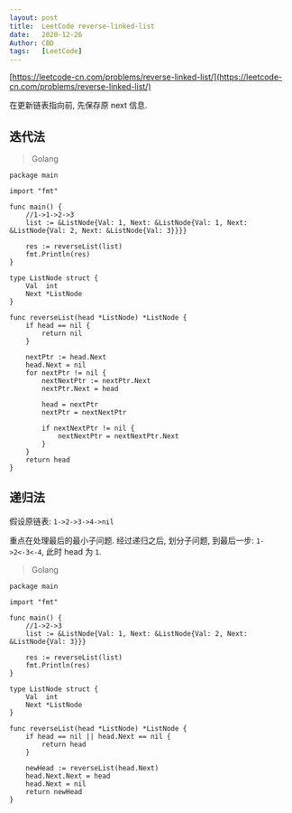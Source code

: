 ```yaml
---
layout: post
title:  LeetCode reverse-linked-list
date:   2020-12-26
Author: CBD
tags:   [LeetCode]
---
```


[https://leetcode-cn.com/problems/reverse-linked-list/](https://leetcode-cn.com/problems/reverse-linked-list/)

在更新链表指向前, 先保存原 next 信息.

## 迭代法

> Golang

```golang
package main

import "fmt"

func main() {
	//1->1->2->3
	list := &ListNode{Val: 1, Next: &ListNode{Val: 1, Next: &ListNode{Val: 2, Next: &ListNode{Val: 3}}}}

	res := reverseList(list)
	fmt.Println(res)
}

type ListNode struct {
	Val  int
	Next *ListNode
}

func reverseList(head *ListNode) *ListNode {
	if head == nil {
		return nil
	}

	nextPtr := head.Next
	head.Next = nil
	for nextPtr != nil {
		nextNextPtr := nextPtr.Next
		nextPtr.Next = head

		head = nextPtr
		nextPtr = nextNextPtr

		if nextNextPtr != nil {
			nextNextPtr = nextNextPtr.Next
		}
	}
	return head
}

```

## 递归法

假设原链表: `1->2->3->4->nil`

重点在处理最后的最小子问题. 经过递归之后, 划分子问题, 到最后一步: `1->2<-3<-4`, 此时 head 为 `1`.

> Golang

```golang
package main

import "fmt"

func main() {
	//1->2->3
	list := &ListNode{Val: 1, Next: &ListNode{Val: 2, Next: &ListNode{Val: 3}}}

	res := reverseList(list)
	fmt.Println(res)
}

type ListNode struct {
	Val  int
	Next *ListNode
}

func reverseList(head *ListNode) *ListNode {
	if head == nil || head.Next == nil {
		return head
	}

	newHead := reverseList(head.Next)
	head.Next.Next = head
	head.Next = nil
	return newHead
}

```
